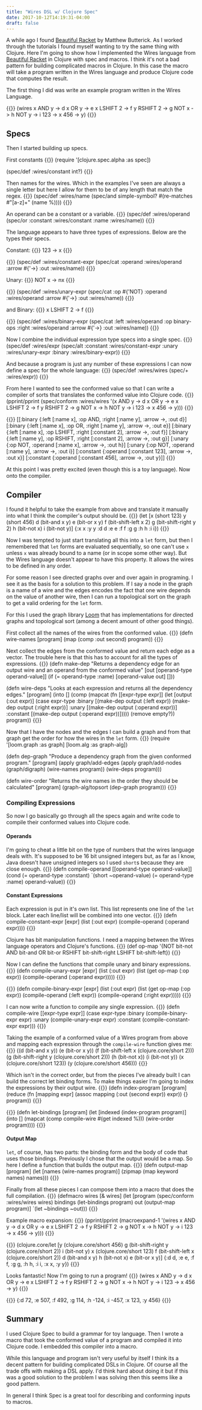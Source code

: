```yaml
---
title: "Wires DSL w/ Clojure Spec"
date: 2017-10-12T14:19:31-04:00
draft: false 
---
```


A while ago I found [Beautiful Racket](https://beautifulracket.com/) by 
Matthew Butterick. As I worked through the tutorials I found myself wanting to
try the same thing with Clojure. Here I'm going to show how I implemented 
the Wires language from [Beautiful Racket](https://beautifulracket.com/) in 
Clojure with spec and macros. I think it's not a bad pattern for building 
complicated macros in Clojure. In this case the macro will take a program 
written in the Wires language and produce Clojure code that computes the result.

The first thing I did was write an example program written in the Wires Language.

{{<highlight clojure >}}
(wires 
  x AND y -> d
  x OR y -> e
  x LSHIFT 2 -> f
  y RSHIFT 2 -> g
  NOT x -> h
  NOT y -> i
  123 -> x
  456 -> y)
{{</highlight>}} 

## Specs

Then I started building up specs.


First constants
{{<highlight clojure >}}
(require '[clojure.spec.alpha :as spec])


(spec/def :wires/constant int?)
{{</highlight>}} 

Then names for the wires. Which in the examples I've seen are always a single
letter but here I allow for them to be of any length that match the regex.
{{<highlight clojure >}}
(spec/def :wires/name (spec/and simple-symbol? 
                                #(re-matches #"[a-z]+" (name %))))
{{</highlight>}}

An operand can be a constant or a variable.
{{<highlight clojure >}}
(spec/def :wires/operand (spec/or :constant :wires/constant 
                                  :name :wires/name))
{{</highlight>}}

The language appears to have three types of expressions. Below are the types
their specs.

Constant:
{{<highlight clojure >}}
123 -> x
{{</highlight>}} 

{{<highlight clojure >}}
(spec/def :wires/constant-expr 
          (spec/cat :operand :wires/operand 
                    :arrow #{'->} 
                    :out :wires/name))
{{</highlight>}} 

Unary:
{{<highlight clojure >}}
NOT x -> nx
{{</highlight>}} 

{{<highlight clojure >}}
(spec/def :wires/unary-expr 
          (spec/cat :op #{'NOT} 
                    :operand :wires/operand 
                    :arrow #{'->}
                    :out :wires/name))
{{</highlight>}} 


and Binary:
{{<highlight clojure >}}
x LSHIFT 2 -> f
{{</highlight>}} 

{{<highlight clojure >}}
(spec/def :wires/binary-expr 
          (spec/cat :left :wires/operand 
                    :op binary-ops 
                    :right :wires/operand 
                    :arrow #{'->} 
                    :out :wires/name))
{{</highlight>}} 

Now I combine the individual expression type specs into a single spec. 
{{<highlight clojure >}}
(spec/def :wires/expr (spec/alt :constant :wires/constant-expr
                                :unary :wires/unary-expr
                                :binary :wires/binary-expr))
{{</highlight>}} 

And because a program is just any number of these expressions I can now define
a spec for the whole language:
{{<highlight clojure >}}
(spec/def :wires/wires (spec/+ :wires/expr))
{{</highlight>}} 

From here I wanted to see the conformed value so that I can write a compiler
of sorts that translates the conformed value into Clojure code.
{{<highlight clojure >}}
(pprint/pprint
  (spec/conform :wires/wires 
                '(x AND y -> d
                  x OR y -> e
                  x LSHIFT 2 -> f
                  y RSHIFT 2 -> g
                  NOT x -> h
                  NOT y -> i
                  123 -> x
                  456 -> y)))
{{</highlight>}} 

{{<highlight clojure >}}
[[:binary
   {:left [:name x], :op AND, :right [:name y], :arrow -&gt;, :out d}]
  [:binary
   {:left [:name x], :op OR, :right [:name y], :arrow -&gt;, :out e}]
  [:binary
   {:left [:name x],
    :op LSHIFT,
    :right [:constant 2],
    :arrow -&gt;,
    :out f}]
  [:binary
   {:left [:name y],
    :op RSHIFT,
    :right [:constant 2],
    :arrow -&gt;,
    :out g}]
  [:unary {:op NOT, :operand [:name x], :arrow -&gt;, :out h}]
  [:unary {:op NOT, :operand [:name y], :arrow -&gt;, :out i}]
  [:constant {:operand [:constant 123], :arrow -&gt;, :out x}]
  [:constant {:operand [:constant 456], :arrow -&gt;, :out y}]]
{{</highlight>}} 

At this point I was pretty excited (even though this is a toy language). Now 
onto the compiler. 

## Compiler
I found it helpful to take the example from above and translate it manually into
what I think the compiler's output should be.
{{<highlight clojure >}}
(let [x (short 123)
      y (short 456)
      d (bit-and x y)
      e (bit-or x y)
      f (bit-shift-left x 2)
      g (bit-shift-right y 2)
      h (bit-not x)
      i (bit-not y)]
  {:x x :y y :d d :e e :f f :g g :h h :i i})
{{</highlight>}} 

Now I was tempted to just start translating all this into a `let` form, but then
I remembered that `let` forms are evaluated sequentially, so one can't use `x`
unless `x` was already bound to a name (or in scope some other way). But the 
Wires language doesn't appear to have this property. It allows the wires to be 
defined in any order.

For some reason I see directed graphs over and over again in programing. I see
it as the basis for a solution to this problem. If I say a node in the graph
is a name of a wire and the edges encodes the fact that one wire depends on 
the value of another wire, then I can run a topological sort on the graph to
get a valid ordering for the `let` form. 

For this I used the graph library [Loom](https://github.com/aysylu/loom) that 
has implementations for directed graphs and topological sort (among a decent 
amount of other good things).

First collect all the names of the wires from the conformed value.
{{<highlight clojure >}}
(defn wire-names
  [program]
  (map (comp :out second) program))
{{</highlight>}} 

Next collect the edges from the conformed value and return each edge as a 
vector. The trouble here is that this has to account for all the types of 
expressions.
{{<highlight clojure >}}
(defn make-dep
  "Returns a dependency edge for an output wire and an operand from the 
  conformed value"
  [out [operand-type operand-value]]
  (if (= operand-type :name)
    [operand-value out]
    []))

(defn wire-deps
  "Looks at each expression and returns all the dependency edges."
  [program]
  (into []
        (comp (mapcat (fn [[expr-type expr]]
                        (let [output (:out expr)]
                          (case expr-type
                            :binary [(make-dep output (:left expr))
                                     (make-dep output (:right expr))]
                            :unary [(make-dep output (:operand expr))]
                            :constant [(make-dep output (:operand expr))]))))
		          (remove empty?))
        program))
{{</highlight>}} 

Now that I have the nodes and the edges I can build a graph and from that 
graph get the order for how the wires in the `let` form. 
{{<highlight clojure >}}
(require '[loom.graph :as graph]
          [loom.alg :as graph-alg])

(defn dep-graph
  "Produce a dependency graph from the given conformed program."
  [program]
  (apply graph/add-edges
         (apply graph/add-nodes (graph/digraph) (wire-names program))
         (wire-deps program)))


(defn wire-order
  "Returns the wire names in the order they should be calculated"
  [program]
  (graph-alg/topsort (dep-graph program)))
{{</highlight>}} 

### Compiling Expressions 
So now I go basically go through all the specs again and write code to compile
their conformed values into Clojure code.

#### Operands
I'm going to cheat a little bit on the type of numbers that
the wires language deals with. It's supposed to be 16 bit unsigned integers
but, as far as I know, Java doesn't have unsigned integers so I used `short`s
because they are close enough.
{{<highlight clojure >}}
(defn compile-operand
  [[operand-type operand-value]]
  (cond (= operand-type :constant) `(short ~operand-value)
        (= operand-type :name) operand-value))
{{</highlight>}} 

#### Constant Expressions
Each expression is put in it's own list. This list represents one line of the
`let` block. Later each line/list will be combined into one vector.
{{<highlight clojure >}}
(defn compile-constant-expr
  [expr]
  (list (:out expr) (compile-operand (:operand expr))))
{{</highlight>}} 

Clojure has bit manipulation functions. I need a mapping between the Wires
language operators and Clojure's functions.
{{<highlight clojure >}}
(def op-map '{NOT bit-not
              AND bit-and
              OR bit-or
              RSHIFT bit-shift-right
              LSHIFT bit-shift-left})
{{</highlight>}} 

Now I can define the functions that compile unary and binary expressions.
{{<highlight clojure >}}
(defn compile-unary-expr
  [expr]
  (list (:out expr) (list (get op-map (:op expr))
                          (compile-operand (:operand expr)))))
{{</highlight>}} 

{{<highlight clojure >}}
(defn compile-binary-expr
  [expr]
  (list (:out expr) (list (get op-map (:op expr))
                          (compile-operand (:left expr))
                          (compile-operand (:right expr)))))
{{</highlight>}} 

I can now write a function to compile any single expression.
{{<highlight clojure >}}
(defn compile-wire
  [[expr-type expr]]
  (case expr-type
    :binary (compile-binary-expr expr)
    :unary (compile-unary-expr expr)
    :constant (compile-constant-expr expr)))
{{</highlight>}} 

Taking the example of a conformed value of a Wires program from above and mapping
each expression through the `compile-wire` function gives me:
{{<highlight clojure >}}
((d (bit-and x y))
 (e (bit-or x y))
 (f (bit-shift-left x (clojure.core/short 2)))
 (g (bit-shift-right y (clojure.core/short 2)))
 (h (bit-not x))
 (i (bit-not y))
 (x (clojure.core/short 123))
 (y (clojure.core/short 456)))
{{</highlight>}} 

Which isn't in the correct order, but from the pieces I've already built I can
build the correct let binding forms. To make things easier I'm going to index
the expressions by their output wire.
{{<highlight clojure >}}
(defn index-program
  [program]
  (reduce (fn [mapping expr]
            (assoc mapping (:out (second expr)) expr))
          {}
          program))
{{</highlight>}}

{{<highlight clojure >}}
(defn let-bindings
  [program]
  (let [indexed (index-program program)]
    (into []
          (mapcat (comp compile-wire #(get indexed %)))
          (wire-order program))))
{{</highlight>}} 

#### Output Map
`let`, of course, has two parts: the binding form and the body of code that uses
those bindings. Previously I chose that the output would be a map. So here I
define a function that builds the output map.
{{<highlight clojure >}}
(defn output-map
  [program]
  (let [names (wire-names program)]
    (zipmap (map keyword names) names)))
{{</highlight>}} 

Finally from all these pieces I can compose them into a macro that does the 
full compilation.
{{<highlight clojure >}}
(defmacro wires
  [& wires]
  (let [program (spec/conform :wires/wires wires)
        bindings (let-bindings program)
        out (output-map program)]
    `(let ~bindings ~out)))
{{</highlight>}} 

Example macro expansion:
{{<highlight clojure >}}
(pprint/pprint
  (macroexpand-1 '(wires 
                    x AND y -> d
                    x OR y -> e
                    x LSHIFT 2 -> f
                    y RSHIFT 2 -> g
                    NOT x -> h
                    NOT y -> i
                    123 -> x
                    456 -> y)))
{{</highlight>}} 

{{<highlight clojure >}}
(clojure.core/let
  [y (clojure.core/short 456)
   g (bit-shift-right y (clojure.core/short 2))
   i (bit-not y)
   x (clojure.core/short 123)
   f (bit-shift-left x (clojure.core/short 2))
   d (bit-and x y)
   h (bit-not x)
   e (bit-or x y)]
  {:d d, :e e, :f f, :g g, :h h, :i i, :x x, :y y})
{{</highlight>}} 

Looks fantastic! Now I'm going to run a program!
{{<highlight clojure >}}
(wires 
  x AND y -> d
  x OR y -> e
  x LSHIFT 2 -> f
  y RSHIFT 2 -> g
  NOT x -> h
  NOT y -> i
  123 -> x
  456 -> y)
{{</highlight>}} 

{{<highlight clojure >}}
{:d 72, :e 507, :f 492, :g 114, :h -124, :i -457, :x 123, :y 456}
{{</highlight>}} 

## Summary
I used Clojure Spec to build a grammar for toy language. Then I wrote a macro
that took the conformed value of a program and compiled it into Clojure code.
I embedded this compiler into a macro.

While this language and program isn't very useful by itself I think its a decent
pattern for building complicated DSLs in Clojure. Of course all the trade offs
with making a DSL apply. I'd think hard about doing it but if this was a good
solution to the problem I was solving then this seems like a good pattern. 

In general I think Spec is a great tool for describing and conforming inputs
to macros.
